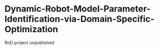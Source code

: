 # Dynamic-Robot-Model-Parameter-Identification-via-Domain-Specific-Optimization
RnD project unpublished
